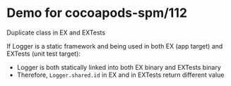 # Demo for cocoapods-spm/112

Duplicate class in EX and EXTests

If Logger is a static framework and being used in both EX (app target) and EXTests (unit test target):
- Logger is both statically linked into both EX binary and EXTests binary
- Therefore, `Logger.shared.id` in EX and in EXTests return different value
